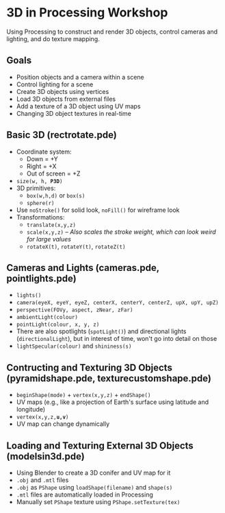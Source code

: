 
# 3D in Processing Workshop

Using Processing to construct and render 3D objects, control cameras and lighting, and do texture mapping.

## Goals

- Position objects and a camera within a scene
- Control lighting for a scene
- Create 3D objects using vertices
- Load 3D objects from external files
- Add a texture of a 3D object using UV maps
- Changing 3D object textures in real-time

## Basic 3D (rectrotate.pde)

- Coordinate system:
    - Down = +Y
    - Right = +X
    - Out of screen = +Z
- `size(w, h, `**`P3D`**`)`
- 3D primitives:
    - `box(w,h,d)` or `box(s)`
    - `sphere(r)`
- Use `noStroke()` for solid look, `noFill()` for wireframe look
- Transformations:
    - `translate(x,y,z)`
    - `scale(x,y,z)` – *Also scales the stroke weight, which can look weird for large values*
    - `rotateX(t)`, `rotateY(t)`, `rotateZ(t)`

## Cameras and Lights (cameras.pde, pointlights.pde)

- `lights()`
- `camera(eyeX, eyeY, eyeZ, centerX, centerY, centerZ, upX, upY, upZ)`
- `perspective(FOVy, aspect, zNear, zFar)`
- `ambientLight(colour)`
- `pointLight(colour, x, y, z)`
- There are also spotlights (`spotLight()`) and directional lights (`directionalLight`), but in interest of time, won't go into detail on those
- `lightSpecular(colour)` and `shininess(s)`

## Contructing and Texturing 3D Objects (pyramidshape.pde, texturecustomshape.pde)

- `beginShape(mode)` + `vertex(x,y,z)` + `endShape()`
- UV maps (e.g., like a projection of Earth's surface using latitude and longitude)
- `vertex(x,y,z,`**`u,v`**`)`
- UV map can change dynamically

## Loading and Texturing External 3D Objects (modelsin3d.pde)

- Using Blender to create a 3D conifer and UV map for it
- `.obj` and `.mtl` files
- `.obj` as `PShape` using `loadShape(filename)` and `shape(s)`
- `.mtl` files are automatically loaded in Processing
- Manually set `PShape` texture using `PShape.setTexture(tex)`





